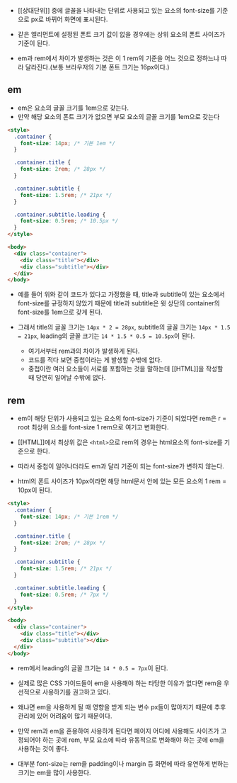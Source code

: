 - [[상대단위]] 중에 글꼴을 나타내는 단위로 사용되고 있는 요소의 font-size를 기준으로 px로 바뀌어 화면에 표시된다. 
- 같은 엘리먼트에 설정된 폰트 크기 값이 없을 경우에는 상위 요소의 폰트 사이즈가 기준이 된다.

- em과 rem에서 차이가 발생하는 것은 이 1 rem의 기준을 어느 것으로 정하느냐 따라 달라진다.(보통 브라우저의 기본 폰트 크기는 16px이다.)

## em
- em은 요소의 글꼴 크기를 1em으로 갖는다.
- 만약 해당 요소의 폰트 크기가 없으면 부모 요소의 글꼴 크기를 1em으로 갖는다

```html
<style>
  .container {
    font-size: 14px; /* 기본 1em */
  }

  .container.title {
    font-size: 2rem; /* 28px */
  }

  .container.subtitle {
    font-size: 1.5rem; /* 21px */
  }

  .container.subtitle.leading {
    font-size: 0.5rem; /* 10.5px */
  }
</style>  

<body>
  <div class="container">
    <div class="title"></div>
    <div class="subtitle"></div>
  </div>  
</body>
```

- 예를 들어 위와 같이 코드가 있다고 가정했을 때, title과 subtitle이 있는 요소에서 font-size를 규정하지 않았기 때문에 title과 subtitle은 윗 상단의 container의 font-size를 1em으로 갖게 된다.
- 그래서 title의 글꼴 크기는 `14px * 2 = 28px`, subtitle의 글꼴 크기는 `14px * 1.5 = 21px`, leading의 글꼴 크기는 `14 * 1.5 * 0.5 = 10.5px`이 된다.

  - 여기서부터 rem과의 차이가 발생하게 된다.
  - 코드를 적다 보면 중첩이라는 게 발생할 수밖에 없다. 
  - 중첩이란 여러 요소들이 서로를 포함하는 것을 말하는데 [[HTML]]을 작성할 때 당연히 일어날 수밖에 없다.

## rem
- em이 해당 단위가 사용되고 있는 요소의 font-size가 기준이 되었다면 rem은 r = root 최상위 요소를 font-size 1 rem으로 여기고 변화한다.
- [[HTML]]에서 최상위 값은 `<html>`으로 rem의 경우는 html요소의 font-size를 기준으로 한다.
- 따라서 중첩이 일어나더라도 em과 달리 기준이 되는 font-size가 변하지 않는다.

- html의 폰트 사이즈가 10px이라면 해당 html문서 안에 있는 모든 요소의 1 rem = 10px이 된다.

```html
<style>
  .container {
    font-size: 14px; /* 기본 1rem */
  }

  .container.title {
    font-size: 2rem; /* 28px */
  }

  .container.subtitle {
    font-size: 1.5rem; /* 21px */
  }

  .container.subtitle.leading {
    font-size: 0.5rem; /* 7px */
  }
</style>  

<body>
  <div class="container">
    <div class="title"></div>
    <div class="subtitle"></div>
  </div>  
</body>
```

- rem에서 leading의 글꼴 크기는 `14 * 0.5 = 7px`이 된다.

- 실제로 많은 CSS 가이드들이 em을 사용해야 하는 타당한 이유가 없다면 rem을 우선적으로 사용하기를 권고하고 있다.
- 왜냐면 em을 사용하게 될 때 영향을 받게 되는 변수 px들이 많아지기 때문에 추후 관리에 있어 어려움이 많기 때문이다.

- 만약 rem과 em을 혼용하여 사용하게 된다면 페이지 어디에 사용해도 사이즈가 고정되어야 하는 곳에 rem, 부모 요소에 따라 유동적으로 변화해야 하는 곳에 em을 사용하는 것이 좋다. 
- 대부분 font-size는 rem을 padding이나 margin 등 화면에 따라 유연하게 변하는 크기는 em을 많이 사용한다.